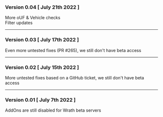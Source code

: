 ### Version 0.04 [ July 21th 2022 ]

More oUF & Vehicle checks  
Filter updates  

___
### Version 0.03 [ July 17th 2022 ]

Even more untested fixes (PR #265), we still don't have beta access  

___
### Version 0.02 [ July 15th 2022 ]

More untested fixes based on a GitHub ticket, we still don't have beta access  

___
### Version 0.01 [ July 7th 2022 ]

AddOns are still disabled for Wrath beta servers  